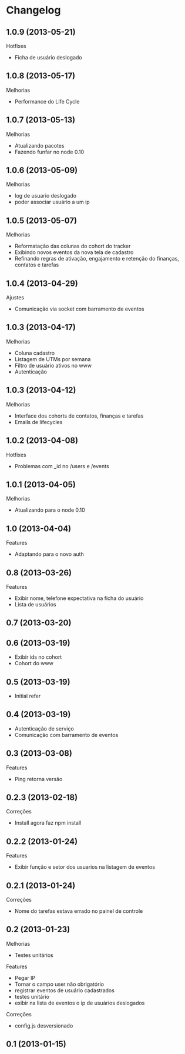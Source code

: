 Changelog
=========

## 1.0.9 (2013-05-21)

Hotfixes
- Ficha de usuário deslogado

## 1.0.8 (2013-05-17)

Melhorias
- Performance do Life Cycle

## 1.0.7 (2013-05-13)

Melhorias
- Atualizando pacotes
- Fazendo funfar no node 0.10

## 1.0.6 (2013-05-09)

Melhorias
- log de usuario deslogado
- poder associar usuário a um ip

## 1.0.5 (2013-05-07)

Melhorias
- Reformatação das colunas do cohort do tracker
- Exibindo novos eventos da nova tela de cadastro
- Refinando regras de ativação, engajamento e retenção do finanças, contatos e tarefas

## 1.0.4 (2013-04-29)

Ajustes
- Comunicação via socket com barramento de eventos

## 1.0.3 (2013-04-17)

Melhorias
- Coluna cadastro
- Listagem de UTMs por semana
- Filtro de usuário ativos no www
- Autenticação

## 1.0.3 (2013-04-12)

Melhorias
- Interface dos cohorts de contatos, finanças e tarefas
- Emails de lifecycles

## 1.0.2 (2013-04-08)

Hotfixes
- Problemas com _id no /users e /events

## 1.0.1 (2013-04-05)

Melhorias
- Atualizando para o node 0.10

## 1.0 (2013-04-04)

Features
- Adaptando para o novo auth

## 0.8 (2013-03-26)

Features
- Exibir nome, telefone expectativa na ficha do usuário
- Lista de usuários

## 0.7 (2013-03-20)

## 0.6 (2013-03-19)
- Exibir ids no cohort
- Cohort do www

## 0.5 (2013-03-19)
- Initial refer

## 0.4 (2013-03-19)
- Autenticação de serviço
- Comunicação com barramento de eventos

## 0.3 (2013-03-08)

Features
- Ping retorna versão

## 0.2.3 (2013-02-18)

Correções
- Install agora faz npm install

## 0.2.2 (2013-01-24)

Features
- Exibir função e setor dos usuarios na listagem de eventos

## 0.2.1 (2013-01-24)

Correções
- Nome do tarefas estava errado no painel de controle

## 0.2 (2013-01-23)

Melhorias
- Testes unitários

Features
- Pegar IP
- Tornar o campo user não obrigatório
- registrar eventos de usuário cadastrados
- testes unitário
- exibir na lista de eventos o ip de usuários deslogados

Correções
- config.js desversionado

## 0.1 (2013-01-15)
